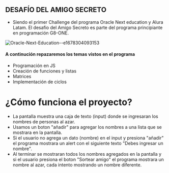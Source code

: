 ## DESAFÍO DEL AMIGO SECRETO 

- Siendo el primer Challenge del programa Oracle Next education y Alura Latam. El desafio del Amigo Secreto es parte del programa principiante en programación G8-ONE.

  
![Oracle-Next-Education--e1678304093153](https://github.com/user-attachments/assets/66087c36-c156-4ce8-a96e-31498c69bfa7)
#### A continución repazaremos los temas vistos en el programa

- Programación en JS 
- Creación de funciones y listas
- Matrices 
- Implementación de ciclos 

# ¿Cómo funciona el proyecto?
- La pantalla muestra una caja de texto (input) donde se ingresaran los nombres de personas al azar.
- Usamos un boton "añadir" para agregar los nombres a una lista que se mostrara en la pantalla. 
- Si el usuario no agrega un dato (nombre) en el input y presiona "añadir" el programa mostrara un alert con el siguiente texto "Debes ingresar un nombre". 
- Al terminar se mostraran todos los nombres agregados en la pantalla y si el usuario presiona el boton "Sortear amigo" el programa mostrara un nombre al azar, cada intento mostrando un nombre diferente. 
